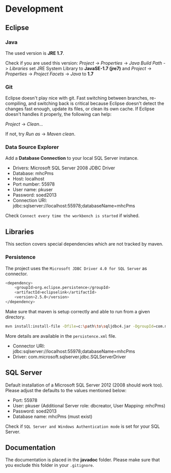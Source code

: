 # Development

## Eclipse

### Java

The used version is **JRE 1.7**.

Check if you are used this version: *Project* -> *Properties* -> 
*Java Build Path* -> *Libraries* set JRE System Library to **JavaSE-1.7 (jre7)**
and *Project* -> *Properties* -> *Project Facets* -> *Java* to **1.7**

### Git

Eclipse doesn't play nice with git. Fast switching between branches, re-compiling,
and switching back is critical because Eclipse doesn't detect the changes fast
enough, update its files, or clean its own cache. If Eclipse doesn't handles it
properly, the following can help:   

*Project* -> *Clean...*

If not, try *Run as* -> *Maven clean*.

### Data Source Explorer 

Add a **Database Connection** to your local SQL Server instance.

- Drivers: Microsoft SQL Server 2008 JDBC Driver
- Database: mhcPms
- Host: localhost
- Port number: 55978
- User name: pkuser
- Password: soed2013
- Connection URI: jdbc:sqlserver://localhost:55978;databaseName=mhcPms

Check `Connect every time the workbench is started` if wished. 

## Libraries

This section covers special dependencies which are not tracked by maven.

### Persistence

The project uses the `Microsoft JDBC Driver 4.0 for SQL Server` as connector.

```bash
<dependency>
	<groupId>org.eclipse.persistence</groupId>
	<artifactId>eclipselink</artifactId>
	<version>2.5.0</version>
</dependency>
```

Make sure that maven is setup correctly and able to run from a given directory.

```bash
mvn install:install-file -Dfile=c:\path\to\sqljdbc4.jar -DgroupId=com.microsoft.sqlserver -DartifactId=sqljdbc4 -Dversion=3.0 -Dpackaging=jar
```

More details are available in the `persistence.xml` file.

- Connector URI: jdbc:sqlserver://localhost:55978;databaseName=mhcPms
- Driver: com.microsoft.sqlserver.jdbc.SQLServerDriver

## SQL Server

Default installation of a Microsoft SQL Server 2012 (2008 should work too). Please adjust the defaults to the values mentioned below: 

- Port: 55978
- User: pkuser (Additional Server role: dbcreator, User Mapping: mhcPms)
- Password: soed2013
- Database name: mhcPms (must exist)

Check if `SQL Server and Windows Authentication mode` is set for your SQL Server. 

## Documentation

The documentation is placed in the **javadoc** folder. Please make sure that you exclude this folder in your `.gitignore`.